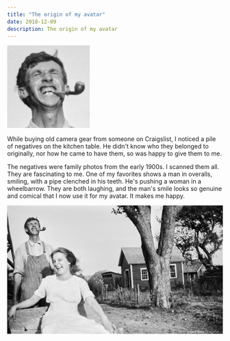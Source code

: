 ```yaml
---
title: "The origin of my avatar"
date: 2018-12-09
description: The origin of my avatar
---
```


![Avatar](avatar-193.jpg)

While buying old camera gear from someone on Craigslist, I noticed a pile of negatives on the kitchen table. He didn't know who they belonged to originally, nor how he came to have them, so was happy to give them to me.

The negatives were family photos from the early 1900s. I scanned them all. They are fascinating to me. One of my favorites shows a man in overalls, smiling, with a pipe clenched in his teeth. He's pushing a woman in a wheelbarrow. They are both laughing, and the man's smile looks so genuine and comical that I now use it for my avatar. It makes me happy.

![Photo](avatar-origin-scan.jpg)

